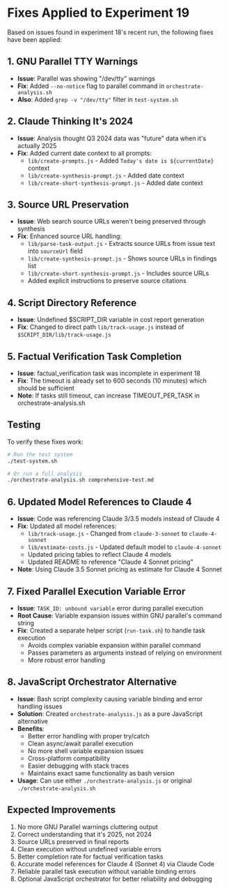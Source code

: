 # Fixes Applied to Experiment 19

Based on issues found in experiment 18's recent run, the following fixes have been applied:

## 1. GNU Parallel TTY Warnings
- **Issue**: Parallel was showing "/dev/tty" warnings
- **Fix**: Added `--no-notice` flag to parallel command in `orchestrate-analysis.sh`
- **Also**: Added `grep -v "/dev/tty"` filter in `test-system.sh`

## 2. Claude Thinking It's 2024 
- **Issue**: Analysis thought Q3 2024 data was "future" data when it's actually 2025
- **Fix**: Added current date context to all prompts:
  - `lib/create-prompts.js` - Added `Today's date is ${currentDate}` context
  - `lib/create-synthesis-prompt.js` - Added date context
  - `lib/create-short-synthesis-prompt.js` - Added date context

## 3. Source URL Preservation
- **Issue**: Web search source URLs weren't being preserved through synthesis
- **Fix**: Enhanced source URL handling:
  - `lib/parse-task-output.js` - Extracts source URLs from issue text into `sourceUrl` field
  - `lib/create-synthesis-prompt.js` - Shows source URLs in findings list
  - `lib/create-short-synthesis-prompt.js` - Includes source URLs
  - Added explicit instructions to preserve source citations

## 4. Script Directory Reference
- **Issue**: Undefined $SCRIPT_DIR variable in cost report generation
- **Fix**: Changed to direct path `lib/track-usage.js` instead of `$SCRIPT_DIR/lib/track-usage.js`

## 5. Factual Verification Task Completion
- **Issue**: factual_verification task was incomplete in experiment 18
- **Fix**: The timeout is already set to 600 seconds (10 minutes) which should be sufficient
- **Note**: If tasks still timeout, can increase TIMEOUT_PER_TASK in orchestrate-analysis.sh

## Testing

To verify these fixes work:

```bash
# Run the test system
./test-system.sh

# Or run a full analysis
./orchestrate-analysis.sh comprehensive-test.md
```

## 6. Updated Model References to Claude 4
- **Issue**: Code was referencing Claude 3/3.5 models instead of Claude 4
- **Fix**: Updated all model references:
  - `lib/track-usage.js` - Changed from `claude-3-sonnet` to `claude-4-sonnet`
  - `lib/estimate-costs.js` - Updated default model to `claude-4-sonnet`
  - Updated pricing tables to reflect Claude 4 models
  - Updated README to reference "Claude 4 Sonnet pricing"
- **Note**: Using Claude 3.5 Sonnet pricing as estimate for Claude 4 Sonnet

## 7. Fixed Parallel Execution Variable Error
- **Issue**: `TASK_ID: unbound variable` error during parallel execution
- **Root Cause**: Variable expansion issues within GNU parallel's command string
- **Fix**: Created a separate helper script (`run-task.sh`) to handle task execution
  - Avoids complex variable expansion within parallel command
  - Passes parameters as arguments instead of relying on environment
  - More robust error handling

## 8. JavaScript Orchestrator Alternative
- **Issue**: Bash script complexity causing variable binding and error handling issues
- **Solution**: Created `orchestrate-analysis.js` as a pure JavaScript alternative
- **Benefits**:
  - Better error handling with proper try/catch
  - Clean async/await parallel execution
  - No more shell variable expansion issues
  - Cross-platform compatibility
  - Easier debugging with stack traces
  - Maintains exact same functionality as bash version
- **Usage**: Can use either `./orchestrate-analysis.js` or original `./orchestrate-analysis.sh`

## Expected Improvements

1. No more GNU Parallel warnings cluttering output
2. Correct understanding that it's 2025, not 2024
3. Source URLs preserved in final reports
4. Clean execution without undefined variable errors
5. Better completion rate for factual verification tasks
6. Accurate model references for Claude 4 (Sonnet 4) via Claude Code
7. Reliable parallel task execution without variable binding errors
8. Optional JavaScript orchestrator for better reliability and debugging
